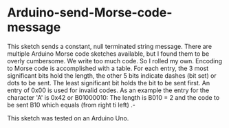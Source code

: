 # Arduino-send-Morse-code-message
This sketch sends a constant, null terminated string message.
There are multiple Arduino Morse code sketches available, but I found them to be overly cumbersome. We write too much code. So I rolled my own. 
Encoding to Morse code is accomplished with a table. For each entry, the 3 most significant bits hold the length, the other 5 bits indicate dashes (bit set) or dots to be sent. The least significant bit holds the bit to be sent first. An entry of 0x00 is used for invalid codes. As an example the entry for the character 'A' is 0x42 or B01000010: The length is B010 = 2 and the code to be sent B10 which equals (from right ti left) .- 

This sketch was tested on an Arduino Uno.
